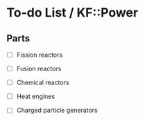# To-do List / KF::Power

## Parts

- [ ] Fission reactors
- [ ] Fusion reactors
- [ ] Chemical reactors
- [ ] Heat engines
- [ ] Charged particle generators

